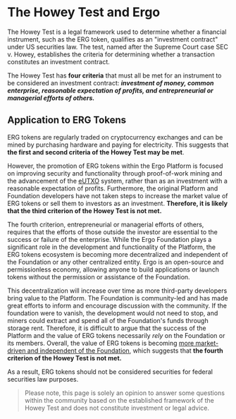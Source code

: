 # The Howey Test and Ergo

The Howey Test is a legal framework used to determine whether a financial instrument, such as the ERG token, qualifies as an "investment contract" under US securities law. The test, named after the Supreme Court case SEC v. Howey, establishes the criteria for determining whether a transaction constitutes an investment contract.

The Howey Test has **four criteria** that must all be met for an instrument to be considered an investment contract: ***investment of money, common enterprise, reasonable expectation of profits, and entrepreneurial or managerial efforts of others.***

## Application to ERG Tokens

ERG tokens are regularly traded on cryptocurrency exchanges and can be mined by purchasing hardware and paying for electricity. This suggests that **the first and second criteria of the Howey Test may be met**. 

However, the promotion of ERG tokens within the Ergo Platform is focused on improving security and functionality through proof-of-work mining and the advancement of the [eUTXO](eutxo.md) system, rather than as an investment with a reasonable expectation of profits. Furthermore, the original Platform and Foundation developers have not taken steps to increase the market value of ERG tokens or sell them to investors as an investment. **Therefore, it is likely that the third criterion of the Howey Test is not met.**

The fourth criterion, entrepreneurial or managerial efforts of others, requires that the efforts of those outside the investor are essential to the success or failure of the enterprise. While the Ergo Foundation plays a significant role in the development and functionality of the Platform, the ERG tokens ecosystem is becoming more decentralized and independent of the Foundation or any other centralized entity. Ergo is an open-source and permissionless economy, allowing anyone to build applications or launch tokens without the permission or assistance of the Foundation. 

This decentralization will increase over time as more third-party developers bring value to the Platform. The Foundation is community-led and has made great efforts to inform and encourage discussion with the community. If the foundation were to vanish, the development would not need to stop, and miners could extract and spend all of the Foundation's funds through storage rent. Therefore, it is difficult to argue that the success of the Platform and the value of ERG tokens necessarily *rely* on the Foundation or its members. Overall, the value of ERG tokens is becoming [more market-driven and independent of the Foundation](ergo-foundation-2022.md), which suggests that **the fourth criterion of the Howey Test is not met.** 

As a result, ERG tokens should not be considered securities for federal securities law purposes.

> Please note, this page is solely an opinion to answer some questions within the community based on the established framework of the Howey Test and does not constitute investment or legal advice. 